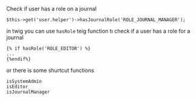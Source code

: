 Check if user has a role on a journal

```
$this->get('user.helper')->hasJournalRole('ROLE_JOURNAL_MANAGER');
```

in twig you can use `hasRole` teig function tı check if a user has a role for a journal

```
{% if hasRole('ROLE_EDITOR') %}
...
{%endif%}
```

or there is some shurtcut functions 
```
isSystemAdmin
isEditor
isJournalManager
```